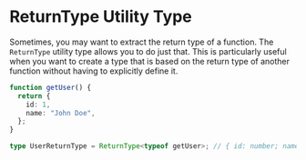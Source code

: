 # ReturnType Utility Type

Sometimes, you may want to extract the return type of a function. The `ReturnType` utility type allows you to do just that. This is particularly useful when you want to create a type that is based on the return type of another function without having to explicitly define it.

```ts
function getUser() {
  return {
    id: 1,
    name: "John Doe",
  };
}

type UserReturnType = ReturnType<typeof getUser>; // { id: number; name: string; }
```
